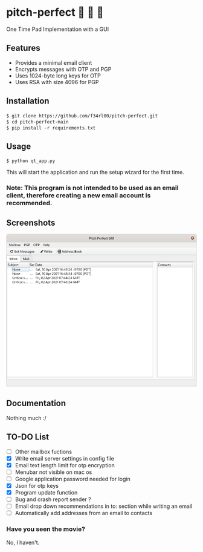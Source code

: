 # pitch-perfect :see_no_evil: :hear_no_evil: :speak_no_evil:
One Time Pad Implementation with a GUI

## Features
* Provides a minimal email client
* Encrypts messages with OTP and PGP
* Uses 1024-byte long keys for OTP
* Uses RSA with size 4096 for PGP

## Installation
    $ git clone https://github.com/f34rl00/pitch-perfect.git
    $ cd pitch-perfect-main
    $ pip install -r requirements.txt
    
## Usage
    $ python qt_app.py
  This will start the application and run the setup wizard for the first time.  
### **Note:** This program is not intended to be used as an email client, therefore **creating a new email account is recommended.**
 
## Screenshots
<img src="https://github.com/f34rl00/pitch-perfect/blob/master/screenshots/image1.png" width="640">

## Documentation
Nothing much :/

## TO-DO List
- [ ] Other mailbox fuctions  
- [x] Write email server settings in config file
- [x] Email text length limit for otp encryption
- [ ] Menubar not visible on mac os
- [ ] Google application password needed for login
- [x] Json for otp keys
- [x] Program update function
- [ ] Bug and crash report sender ?
- [ ] Email drop down recommendations in to: section while writing an email
- [ ] Automatically add addresses from an email to contacts

### Have you seen the movie?
No, I haven't.
